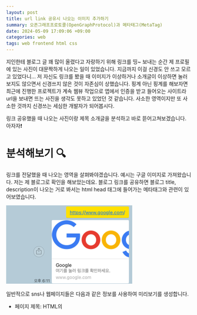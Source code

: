 ```yaml
---
layout: post
title: url link 공유시 나오는 이미지 추가하기
summary: 오픈그래프프로토콜(OpenGraphProtocol)과 메타태그(MetaTag)
date: 2024-05-09 17:09:06 +09:00
categories: web
tags: web frontend html css
---
```


지인한테 블로그 글 꽤 많이 올렸다고 자랑하기 위해 링크를 띵~ 보내는 순간 제 프로필에 있는 사진이 대문짝하게 나오는 일이 있었습니다. 지금까지 이걸 신경도 안 쓰고 모르고 있었다니... 저 자신도 링크를 봤을 때 이미지가 이상하거나 소개글이 이상하면 눌러보지도 않으면서 신경쓰지 않은 것이 자존심이 상했습니다. 핑계 아닌 핑계를 해보자면 최근에 진행한 프로젝트가 계속 웹뷰 작업으로 앱에서 인증을 받고 들어오는 사이트라 url을 보내면 뜨는 사진을 생각도 못하고 있었던 것 같습니다. 사소한 영역이지만 또 사소한 것까지 신경쓰는 세심한 개발자가 되어봅시다.

링크 공유했을 때 나오는 사진이랑 제목 소개글을 분석하고 바로 뜯어고쳐보겠습니다. 아자자❗️

# 분석해보기 🔍

링크를 전달했을 때 나오는 영역을 살펴봐야겠습니다. 예시는 구글 이미지로 가져왔습니다. 저는 제 블로그로 확인을 해보았는데요. 블로그 링크를 공유하면 블로그 title, description이 나오는 거로 봐서는 html head 태그에 들어가는 메타태그와 관련이 있어보였습니다.

![web thumbnail](/assets/images/20240509/webThumb.png)

일반적으로 sns나 웹페이지들은 다음과 같은 정보를 사용하여 미리보기를 생성합니다.

- 페이지 제목: HTML의 <title> 태그에 지정된 제목
- 페이지 설명: 페이지의 Meta Tag 의 description 사용합니다. <meta name="description" content="...">
- 페이지 이미지: 페이지에서 사용된 이미지 중 대표적인 이미지, 페이지의 콘텐츠 중 하나

메타태그를 작성하지 않아도 웹사이트에서는 웹 페이지의 콘텐츠를 분석해서 미리보기를 생성하려고 합니다. 그래서 이 블로그같은 경우에도 메타태그에 넣지 않은 프로필 이미지가 썸네일로 나왔던 것입니다.

페이지 링크 미리보기가 랜덤으로 생성되지 않고 원하는 대로 바꿀 수는 없을까요?

# 오픈 그래프 프로토콜

웹사이트나 링크를 공유, 첨부했을 때 미리보기를 원하는 대로 만들 수 있는 것은 <span class="h-yellow">Open Graph Data</span>덕분입니다. **Meta**(구 Facebook)에서 웹 사이트에 다양한 메타 데이터를 제공하기 위해 발명한 메타 데이터 프로토콜입니다. 이를 통해서 우리가 sns에 링크를 첨부하거나, 메시지로 링크를 보냈을 때 미리보기 이미지와 요약된 페이지 정보를 볼 수 있는 것입니다.

## OG TAG 사용하기

가장 기본적인 메타데이터들입니다. 이것들을 통해서 링크 썸네일(미리보기)이 그려지게 됩니다.
- <code>og:title</code> - 페이지 제목 
- <code>og:type</code> - 페이지 유형
- <code>og:image</code> - 페이지 이미지
- <code>og:url</code> - 미리보기에 보여질 링크<br>( https://yeol0324.github.io/web/url-link-thumbnail/ -> https://yeol0324.github.io/ )
- <code>og:description</code> - 페이지 설명 


html head 태그에 meta태그를 생성 후 property 에 속성값들을 적고 content에 적어주면 끝입니다.
```html
<meta property="og:title" content="Yaho">
<meta property="og:type" content="website" />
<meta property="og:image" content="/assets/thumbnail.jpg">
<meta property="og:url" content="https://yeol0324.github.io/">
<meta property="og:description" content="호기심쟁이 개발 블로그">
```

짠 ✨<br>
![og 적용 이미지](/assets/images/20240509/ogimage.png)

제가 원하는 대로 잘 적용이 되었습니다.


# 테스트 해보기 (OGTAG Test)

OG태그가 잘 적용이 되었는지 테스트를 해보고싶은데 할 때마다 카톡으로 지인에게 공유하기, sns에 올리기는 너무 ···. 앞에서 og 태그는 Meta에서 발명했다고 했는데요, Meta에서는 테스트 할 수 있는 페이지도 만들어두었습니다 ! ㅋㅋㅋ

[Meta og tag 테스트](https://developers.facebook.com/tools/debug/)

# 주의 ⚡️
og 메타 태그는 html 에서 공식으로 지원하는 태그가 아닌 메타에서 발명한 태그입니다. 모든 sns, 웹사이트에서 적용되는 것이 아니라는 것은 알아두어야합니다. 일부 사이트에서는 지원이 되지 않을 수도 있다는 것이죠. 😅 그래도 언제 어디선가 공유가 되고 유명해질 저희의 사이트를 생각하면서 사소한 것도 신경을 써주는 게 좋겠습니다.

og tag가 표준이 되는 게 제일 좋겠습니다.

- <https://ogp.me/>
- <https://developer.mozilla.org/ko/docs/Learn/HTML/Introduction_to_HTML/The_head_metadata_in_HTML>
- [오픈그래프(Open Graph) meta og 태그(tag)와 트위터 카드(Twitter Cards)](https://www.next-t.co.kr/blog/%EA%B2%80%EC%83%89%EC%97%94%EC%A7%84%EC%B5%9C%EC%A0%81%ED%99%94-SEO-%ED%85%8C%ED%81%AC%EB%8B%88%EC%BB%ACSEO-%EC%98%A4%ED%94%88%EA%B7%B8%EB%9E%98%ED%94%84-OpenGraph-metaogtag-%ED%8A%B8%EC%9C%84%ED%84%B0%EC%B9%B4%EB%93%9C-TwitterCards)